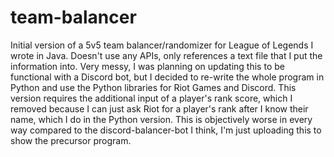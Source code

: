 # team-balancer
Initial version of a 5v5 team balancer/randomizer for League of Legends I wrote in Java.
Doesn't use any APIs, only references a text file that I put the information into.
Very messy, I was planning on updating this to be functional with a Discord bot,
but I decided to re-write the whole program in Python and use the Python libraries for Riot Games and Discord.
This version requires the additional input of a player's rank score, which I removed because I can just ask Riot for a player's rank after I know their name, which I do in the Python version.
This is objectively worse in every way compared to the discord-balancer-bot I think, I'm just uploading this to show the precursor program.
